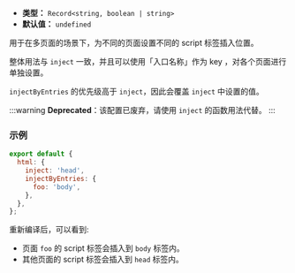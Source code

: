 - **类型：** `Record<string, boolean | string>`
- **默认值：** `undefined`

用于在多页面的场景下，为不同的页面设置不同的 script 标签插入位置。

整体用法与 `inject` 一致，并且可以使用「入口名称」作为 key ，对各个页面进行单独设置。

`injectByEntries` 的优先级高于 `inject`，因此会覆盖 `inject` 中设置的值。

:::warning
**Deprecated**：该配置已废弃，请使用 `inject` 的函数用法代替。
:::

### 示例

```js
export default {
  html: {
    inject: 'head',
    injectByEntries: {
      foo: 'body',
    },
  },
};
```

重新编译后，可以看到:

- 页面 `foo` 的 script 标签会插入到 `body` 标签内。
- 其他页面的 script 标签会插入到 `head` 标签内。
